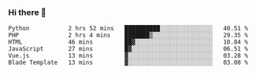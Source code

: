 ### Hi there 👋

<!--START_SECTION:waka-->

```text
Python           2 hrs 52 mins   ██████████░░░░░░░░░░░░░░░   40.51 %
PHP              2 hrs 4 mins    ███████▒░░░░░░░░░░░░░░░░░   29.35 %
HTML             46 mins         ██▓░░░░░░░░░░░░░░░░░░░░░░   10.84 %
JavaScript       27 mins         █▓░░░░░░░░░░░░░░░░░░░░░░░   06.51 %
Vue.js           13 mins         ▓░░░░░░░░░░░░░░░░░░░░░░░░   03.28 %
Blade Template   13 mins         ▓░░░░░░░░░░░░░░░░░░░░░░░░   03.08 %
```

<!--END_SECTION:waka-->

<!--
**Jonas-VanHaeken/Jonas-VanHaeken** is a ✨ _special_ ✨ repository because its `README.md` (this file) appears on your GitHub profile.

Here are some ideas to get you started:

- 🔭 I’m currently working on ...
- 🌱 I’m currently learning ...
- 👯 I’m looking to collaborate on ...
- 🤔 I’m looking for help with ...
- 💬 Ask me about ...
- 📫 How to reach me: ...
- 😄 Pronouns: ...
- ⚡ Fun fact: ...
-->
